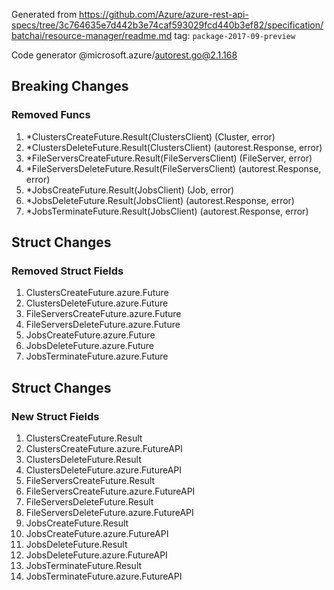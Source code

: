 Generated from https://github.com/Azure/azure-rest-api-specs/tree/3c764635e7d442b3e74caf593029fcd440b3ef82/specification/batchai/resource-manager/readme.md tag: `package-2017-09-preview`

Code generator @microsoft.azure/autorest.go@2.1.168

## Breaking Changes

### Removed Funcs

1. *ClustersCreateFuture.Result(ClustersClient) (Cluster, error)
1. *ClustersDeleteFuture.Result(ClustersClient) (autorest.Response, error)
1. *FileServersCreateFuture.Result(FileServersClient) (FileServer, error)
1. *FileServersDeleteFuture.Result(FileServersClient) (autorest.Response, error)
1. *JobsCreateFuture.Result(JobsClient) (Job, error)
1. *JobsDeleteFuture.Result(JobsClient) (autorest.Response, error)
1. *JobsTerminateFuture.Result(JobsClient) (autorest.Response, error)

## Struct Changes

### Removed Struct Fields

1. ClustersCreateFuture.azure.Future
1. ClustersDeleteFuture.azure.Future
1. FileServersCreateFuture.azure.Future
1. FileServersDeleteFuture.azure.Future
1. JobsCreateFuture.azure.Future
1. JobsDeleteFuture.azure.Future
1. JobsTerminateFuture.azure.Future

## Struct Changes

### New Struct Fields

1. ClustersCreateFuture.Result
1. ClustersCreateFuture.azure.FutureAPI
1. ClustersDeleteFuture.Result
1. ClustersDeleteFuture.azure.FutureAPI
1. FileServersCreateFuture.Result
1. FileServersCreateFuture.azure.FutureAPI
1. FileServersDeleteFuture.Result
1. FileServersDeleteFuture.azure.FutureAPI
1. JobsCreateFuture.Result
1. JobsCreateFuture.azure.FutureAPI
1. JobsDeleteFuture.Result
1. JobsDeleteFuture.azure.FutureAPI
1. JobsTerminateFuture.Result
1. JobsTerminateFuture.azure.FutureAPI
